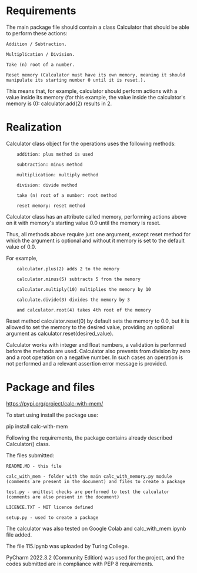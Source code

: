 # Requirements

The main package file should contain a class Calculator that should be able to perform these actions:

    Addition / Subtraction.
    
    Multiplication / Division.
    
    Take (n) root of a number.
    
    Reset memory (Calculator must have its own memory, meaning it should manipulate its starting number 0 until it is reset.).
    
This means that, for example, calculator should perform actions with a value inside its memory (for this example, the value inside the calculator's memory is 0): calculator.add(2) results in 2.

# Realization

Calculator class object for the operations uses the following methods:

        addition: plus method is used
	
        subtraction: minus method
	
        multiplication: multiply method
	
        division: divide method
	
        take (n) root of a number: root method
	
        reset memory: reset method

Calculator class has an attribute called memory, performing actions above on it with memory's starting value 0.0 until the memory is reset.

Thus, all methods above require just one argument, except reset method for which the argument is optional and without it memory is set to the default value of 0.0.

For example,

        calculator.plus(2) adds 2 to the memory
	
        calculator.minus(5) subtracts 5 from the memory
	
        calculator.multiply(10) multiplies the memory by 10
	
        calculate.divide(3) divides the memory by 3
	
        and calculator.root(4) takes 4th root of the memory
	
Reset method calculator.reset(0) by default sets the memory to 0.0,  but it is allowed to set the memory to the desired value,
providing an optional argument as calculator.reset(desired_value).

Calculator works with integer and float numbers, a validation is performed before the methods are used.
Calculator also prevents from division by zero and a root operation on a negative number.
In such cases an operation is not performed and a relevant assertion error message is provided.

# Package and files

https://pypi.org/project/calc-with-mem/

To start using install the package use:

pip install calc-with-mem

Following the requirements, the package contains already described Calculator() class.

The files submitted:

	README.MD - this file
	
	calc_with_mem - folder with the main calc_with_memory.py module (comments are present in the document) and files to create a package
	
	test.py - unittest checks are performed to test the calculator (comments are also present in the document)
	
	LICENCE.TXT - MIT licence defined
	
	setup.py - used to create a package
	
The calculator was also tested on Google Colab and calc_with_mem.ipynb file added.

The file 115.ipynb was uploaded by Turing College.

PyCharm 2022.3.2 (Community Edition) was used for the project, and the codes submitted are in compliance with PEP 8 requirements.
